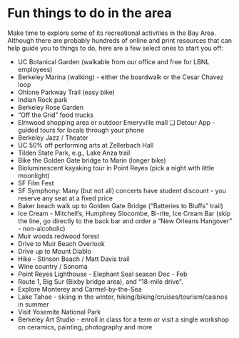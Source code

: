 # Fun things to do in the area

Make time to explore some of its recreational activities in the Bay Area. Although there are probably hundreds of online and print resources that can help guide you to things to do, here are a few select ones to start you off:

* UC Botanical Garden (walkable from our office and free for LBNL employees)
* Berkeley Marina (walking) - either the boardwalk or the Cesar Chavez loop
* Ohlone Parkway Trail (easy bike)
* Indian Rock park
* Berkeley Rose Garden
* “Off the Grid” food trucks
* Elmwood shopping area or outdoor Emeryville mall ❏ Detour App - guided tours for locals through your phone
* Berkeley Jazz / Theater&#x20;
* UC 50% off performing arts at Zellerbach Hall
* Tilden State Park, e.g., Lake Anza trail
* Bike the Golden Gate bridge to Marin (longer bike)
* Bioluminescent kayaking tour in Point Reyes (pick a night with little moonlight)
* SF Film Fest
* SF Symphony: Many (but not all) concerts have student discount - you reserve any seat at a fixed price
* Baker beach walk up to Golden Gate Bridge (“Batteries to Bluffs” trail)
* Ice Cream - Mitchell’s, Humphrey Slocombe, Bi-rite, Ice Cream Bar (skip the line, go directly to the back bar and order a “New Orleans Hangover” - non-alcoholic)
* Muir woods redwood forest
* Drive to Muir Beach Overlook
* Drive up to Mount Diablo
* Hike - Stinson Beach / Matt Davis trail
* Wine country / Sonoma
* Point Reyes Lighthouse - Elephant Seal season Dec - Feb
* Route 1, Big Sur (Bixby bridge area), and “18-mile drive”.&#x20;
* Explore Monterey and Carmel-by-the-Sea
* Lake Tahoe - skiing in the winter, hiking/biking/cruises/tourism/casinos in summer
* Visit Yosemite National Park&#x20;
* Berkeley Art Studio - enroll in class for a term or visit a single workshop on ceramics, painting, photography and more
